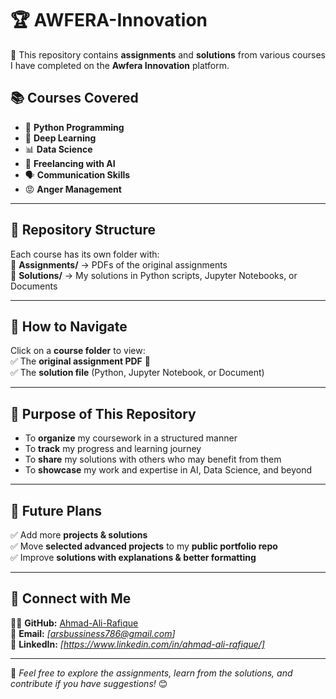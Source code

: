 # 🏆 AWFERA-Innovation  

🚀 This repository contains **assignments** and **solutions** from various courses I have completed on the **Awfera Innovation** platform.  

## 📚 Courses Covered  
- 🐍 **Python Programming**  
- 🤖 **Deep Learning**  
- 📊 **Data Science**  
- 💼 **Freelancing with AI**  
- 🗣️ **Communication Skills**  
- 😡 **Anger Management**  

---

## 📂 Repository Structure  
Each course has its own folder with:  
📂 **Assignments/** → PDFs of the original assignments  
📂 **Solutions/** → My solutions in Python scripts, Jupyter Notebooks, or Documents  


---

## 📌 How to Navigate  
Click on a **course folder** to view:  
✅ The **original assignment PDF** 📝  
✅ The **solution file** (Python, Jupyter Notebook, or Document)  

---

## 🎯 Purpose of This Repository  
- To **organize** my coursework in a structured manner  
- To **track** my progress and learning journey  
- To **share** my solutions with others who may benefit from them  
- To **showcase** my work and expertise in AI, Data Science, and beyond  

---

## 🚀 Future Plans  
✅ Add more **projects & solutions**  
✅ Move **selected advanced projects** to my **public portfolio repo**  
✅ Improve **solutions with explanations & better formatting**  

---

## 🔗 Connect with Me  
👨‍💻 **GitHub:** [Ahmad-Ali-Rafique](https://github.com/Ahmad-Ali-Rafique/)  
📧 **Email:** *[arsbussiness786@gmail.com]*  
💼 **LinkedIn:** *[https://www.linkedin.com/in/ahmad-ali-rafique/]*  

---

🎯 *Feel free to explore the assignments, learn from the solutions, and contribute if you have suggestions!* 😊  
